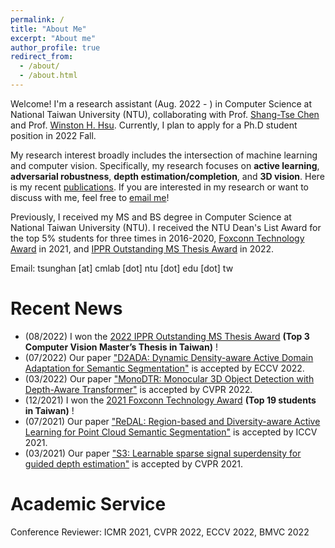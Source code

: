 ```yaml
---
permalink: /
title: "About Me"
excerpt: "About me"
author_profile: true
redirect_from: 
  - /about/
  - /about.html
---
```


Welcome! I'm a research assistant (Aug. 2022 - ) in Computer Science at National Taiwan University (NTU), collaborating with Prof. [Shang-Tse Chen](https://www.csie.ntu.edu.tw/~stchen/) and Prof. [Winston H. Hsu](https://winstonhsu.info/). Currently, I plan to apply for a Ph.D student position in 2022 Fall.

My research interest broadly includes the intersection of machine learning and computer vision. Specifically, my research focuses on **active learning**, **adversarial robustness**, **depth estimation/completion**, and **3D vision**. Here is my recent [publications](https://tsunghan-wu.github.io/publications/). If you are interested in my research or want to discuss with me, feel free to [email me](tsunghan@cmlab.csie.ntu.edu.tw)!

Previously, I received my MS and BS degree in Computer Science at National Taiwan University (NTU). I received the NTU Dean's List Award for the top 5% students for three times in 2016-2020, [Foxconn Technology Award](https://www.facebook.com/foxconnscholarship/photos/a.316005262172506/1316061712166851/) in 2021, and [IPPR Outstanding MS Thesis Award](http://140.125.183.142/wp-content/uploads/2022/08/\%E7\%AC\%AC\%E5\%8D\%81\%E4\%BA\%94\%E5\%B1\%86\%E5\%8D\%9A\%E7\%A2\%A9\%E5\%A3\%AB\%E8\%AB\%96\%E6\%96\%87\%E7\%8D\%8E\%E7\%8D\%B2\%E7\%8D\%8E\%E5\%90\%8D\%E5\%96\%AE-1.pdf) in 2022.

Email: tsunghan [at] cmlab [dot] ntu [dot] edu [dot] tw

Recent News
=====

- (08/2022) I won the [2022 IPPR Outstanding MS Thesis Award](http://140.125.183.142/wp-content/uploads/2022/08/\%E7\%AC\%AC\%E5\%8D\%81\%E4\%BA\%94\%E5\%B1\%86\%E5\%8D\%9A\%E7\%A2\%A9\%E5\%A3\%AB\%E8\%AB\%96\%E6\%96\%87\%E7\%8D\%8E\%E7\%8D\%B2\%E7\%8D\%8E\%E5\%90\%8D\%E5\%96\%AE-1.pdf) **(Top 3 Computer Vision Master’s Thesis in Taiwan)** !
- (07/2022) Our paper ["D2ADA: Dynamic Density-aware Active Domain Adaptation for Semantic Segmentation"](https://arxiv.org/abs/2202.06484) is accepted by ECCV 2022.
- (03/2022) Our paper ["MonoDTR: Monocular 3D Object Detection with Depth-Aware Transformer"](https://arxiv.org/abs/2203.10981) is accepted by CVPR 2022.
- (12/2021) I won the [2021 Foxconn Technology Award](https://www.facebook.com/foxconnscholarship/photos/a.316005262172506/1316061712166851/) **(Top 19 students in Taiwan)** !
- (07/2021) Our paper ["ReDAL: Region-based and Diversity-aware Active Learning for Point Cloud Semantic Segmentation"](https://arxiv.org/abs/2107.11769) is accepted by ICCV 2021.
- (03/2021) Our paper ["S3: Learnable sparse signal superdensity for guided depth estimation"](https://arxiv.org/abs/2103.02396) is accepted by CVPR 2021.

Academic Service
=====
Conference Reviewer: ICMR 2021, CVPR 2022, ECCV 2022, BMVC 2022
